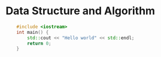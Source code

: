# Data Structure and Algorithm
```cpp
    #include <iostream>
    int main() {
        std::cout << "Hello world" << std::endl;
        return 0;
    }
```
